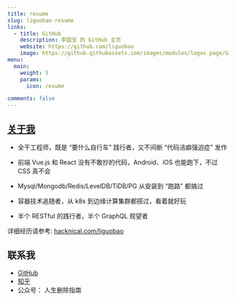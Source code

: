 ```yaml
---
title: resume
slug: liguobao-resume
links:
  - title: GitHub
    description: 李国宝 的 GitHub 主页
    website: https://github.com/liguobao
    image: https://github.githubassets.com/images/modules/logos_page/GitHub-Mark.png
menu:
  main:
    weight: 5
    params:
      icon: resume

comments: false
---
```


## [关于我](https://hacknical.com/liguobao/resume)

- 全干工程师，既是 “要什么自行车” 践行者，又不间断 “代码洁癖强迫症” 发作

- 前端 Vue.js 和 React 没有不敢抄的代码，Android、iOS 也能跑下，不过 CSS 真不会

- Mysql/Mongodb/Redis/LevelDB/TiDB/PG 从安装到 “跑路” 都搞过

- 容器技术追随者，从 k8s 到边缘计算集群都搭过，看着就好玩

- 半个 RESTful 的践行者，半个 GraphQL 观望者

详细经历请参考: [hacknical.com/liguobao](https://hacknical.com/liguobao/resume)

## 联系我

- [GitHub](https://github.com/liguobao)
- [知乎](https://www.zhihu.com/people/codelover)
- 公众号： 人生删除指南
